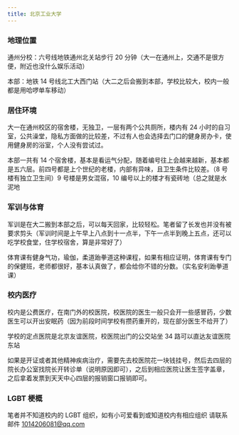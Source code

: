 ```yaml
---
title: 北京工业大学
---
```


### 地理位置

通州分校：六号线地铁通州北关站步行 20 分钟（大一在通州上，交通不是很方便，附近也没什么娱乐活动）

本部：地铁 14 号线北工大西门站（大二之后会搬到本部，学校比较大，校内一般都是用哈啰单车移动）

### 居住环境

大一在通州校区的宿舍楼，无独卫，一层有两个公共厕所，楼内有 24 小时的自习室，公共澡堂，隐私方面做的比较差，不过有人也会选择去门口的健身房办卡，使用健身房的浴室，个人没有尝试过。

本部一共有 14 个宿舍楼，基本是看运气分配，随着编号往上会越来越新，基本都是五六层。前四号都是上个世纪的老楼，内部有异味，且卫生条件比较差。（8 号楼有独立卫生间）9 号楼是男女混宿，10 编号以上的楼才有瓷砖地（总之就是水泥地

### 军训与体育

军训是在大二搬到本部之后，可以每天回家，比较轻松。笔者留了长发也并没有被要求剪头（军训时间是上午早上八点到十一点半，下午一点半到晚上五点，还可以吃学校食堂，住学校宿舍，算是非常好了）

体育课有健身气功，瑜伽，柔道跆拳道这种课程，如果有相应证明，体育课有专门的保健班，老师都很好，基本认真做了，都会给你不错的分数。（实名安利跆拳道课）

### 校内医疗

校内是公费医疗，在南门外的校医院，校医院的医生一般只会开一些感冒药，少数医生可以开出安眠药（因为前段时间学校有攒药重开的，现在部分医生不给开了）

学校的定点医院是北京友谊医院，校医院出门的公交站坐 34 路可以直达友谊医院东站

如果是开证或者其他精神疾病治疗，需要先去校医院花一块钱挂号，然后去四层的院长办公室找院长开转诊单（说明原因即可），之后到相应医院让医生签字盖章，之后拿着发票到天天中心四层的报销窗口报销即可。

### LGBT 梗概

笔者并不知道校内的 LGBT 组织，如有小可爱看到或知道校内有相应组织 请联系邮件 <1014206081@qq.com>

